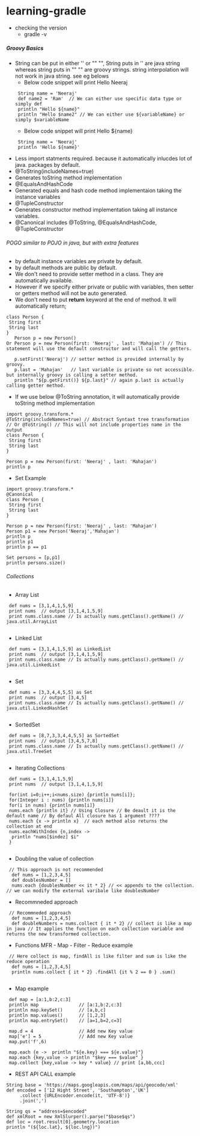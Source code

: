 # learning-gradle
* checking the version
  * gradle -v
##### Groovy Basics
* String can be put in either '' or "" "", String puts in '' are java string whereas string puts in "" "" are groovy strings. string interpolation will not work in java string. see eg belows
    * Below code snippet will print Hello Neeraj
    ```
     String name = 'Neeraj'
     def name2 = 'Ram'  // We can either use specific data type or simply def
     println "Hello ${name}"
     println "Hello $name2" // We can either use ${variableName} or simply $variableName
    ```
    * Below code snippet will print Hello ${name}
    ```
     String name = 'Neeraj'
     println 'Hello ${name}'     
    ```
* Less import statments required. because it automatically inlucdes lot of java. packages by default.
* @ToString(includeNames=true) 
 * Generates toString method implementation
* @EqualsAndHashCode
 * Generated equals and hash code method implementaion taking the instance variables
* @TupleConstructor
 * Generates constructor method implementation taking all instance variables.
* @Canonical includes @ToString, @EqualsAndHashCode, @TupleConstructor
    
###### POGO similar to POJO in java, but with extra features
  * by default instance variables are private by default.
  * by default methods are public by default.
  * We don't need to provide setter method in a class. They are automatically available.
   * However if we specify either private or public with variables, then setter or getters method will not be auto generated.
  * We don't need to put **return** keyword at the end of method. It will automatically return;
  
  ```
  class Person {
   String first
   String last
  } 
     Person p = new Person()
  Or Person p = new Person(first: 'Neeraj' , last: 'Mahajan') // This statement will use the default constructor and will call the getters.
  
     p.setFirst('Neeraj') // setter method is provided internally by groovy.
     p.last = 'Mahajan'   // last variable is private so not accessible. but internally groovy is calling a setter method.
     println "${p.getFirst()} ${p.last}" // again p.last is actually calling getter method. 
  
  ```
  
  * If we use below @ToString annotation, it will automatically provide toString method implementation
  ```
  import groovy.transform.*
  @ToString(includeNames=true) // Abstract Syntaxt tree transformation 
  // Or @ToString() // This will not include properties name in the output
  class Person {
   String first
   String last
  } 
    
  Person p = new Person(first: 'Neeraj' , last: 'Mahajan')
  println p
  
  ```
  * Set Example
  ```
  import groovy.transform.*
  @Canonical  
  class Person {
   String first
   String last
  } 
    
  Person p = new Person(first: 'Neeraj' , last: 'Mahajan')
  Person p1 = new Person('Neeraj','Mahajan')
  println p
  println p1
  println p == p1
  
  Set persons = [p,p1]
  println persons.size()
  
  ```
  ###### Collections
  
  * Array List
  
  ```
   def nums = [3,1,4,1,5,9]
   print nums  // output [3,1,4,1,5,9]
   print nums.class.name // Is actually nums.getClass().getName() // java.util.ArrayList
     
  ```
  
  * Linked List
  
  ```
   def nums = [3,1,4,1,5,9] as LinkedList
   print nums  // output [3,1,4,1,5,9]
   print nums.class.name // Is actually nums.getClass().getName() // java.util.LinkedList
     
  ```
  
  * Set
  
  ```
   def nums = [3,3,4,4,5,5] as Set
   print nums  // output [3,4,5]
   print nums.class.name // Is actually nums.getClass().getName() // java.util.LinkedHashSet
     
  ```
  
  * SortedSet
  
  ```
   def nums = [8,7,3,3,4,4,5,5] as SortedSet
   print nums  // output [3,4,5,7,8]
   print nums.class.name // Is actually nums.getClass().getName() // java.util.TreeSet
     
  ```
  
  * Iterating Collections
  
  ```
   def nums = [3,1,4,1,5,9]
   print nums  // output [3,1,4,1,5,9]
   
   for(int i=0;i++;i<nums.size) {println nums[i]};
   for(Integer i : nums) {println nums[i]}
   for(i in nums) {println nums[i]}
   nums.each {println it} // Using Closure // Be deault it is the default name // By defaul All closure has 1 argument ????
   nums.each {x -> println x}  // each method also returns the collection at end
   nums.eachWithIndex {n,index ->
    println "nums[$indez] $i"
   }
    
  ```
  
  * Doubling the value of collection
  
  ```
   // This approach is not recommended
    def nums = [1,2,3,4,5]
    def doublesNumber = []
    nums.each {doublesNumber << it * 2} // << appends to the collection. // we can modify the external varibale like doublesNumber
  ```
  * Recommneded approach
  ```
   // Recommneded approach
    def nums = [1,2,3,4,5]
    def doubleNumbers = nums.collect { it * 2} // collect is like a map in java // It applies the function on each collection variable and returns the new transformed collection.
  ```
  
  * Functions MFR - Map - Filter - Reduce example
  
  ```
   // Here collect is map, findAll is like filter and sum is like the reduce operation
    def nums = [1,2,3,4,5]
    println nums.collect { it * 2} .findAll {it % 2 == 0 } .sum()    
    
  ```
  * Map example
  ```
   def map = [a:1,b:2,c:3]
   println map               // [a:1,b:2,c:3]
   println map.keySet()      // [a,b,c]
   println map.values()      // [1,2,3]
   println map.entrySet()    // [a=1,b=2,c=3]
   
   map.d = 4                 // Add new Key value
   map['e'] = 5              // Add new Key value
   map.put('f',6)
   
   map.each {e ->  println "${e.key} === ${e.value}"}
   map.each {key,value -> println "$key === $value" }
   map.collect {key,value -> key * value} // print [a,bb,ccc]
  ```
  
  * REST API CALL example
  
  ```
  String base = 'https://maps.googleapis.com/maps/api/geocode/xml'
  def encoded = ['12 Hight Street', 'Southampton','UK']
       .collect {URLEncoder.encode(it, 'UTF-8')}
       .join(',')
       
  String qs = "address=$encoded"
  def xmlRoot = new XmlSlurper().parse("$base$qs")
  def loc = root.result[0].geometry.location
  println "(${loc.lat}, ${loc.lng})") 
  
  ```
  
  
  
  
  
  
  
  
